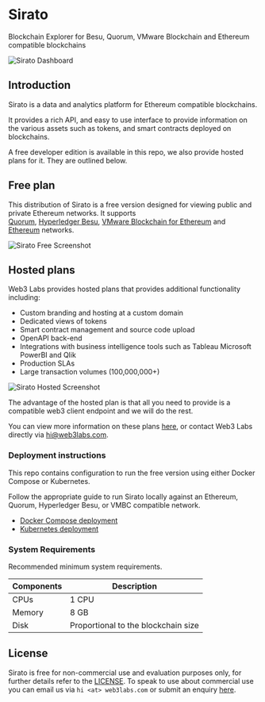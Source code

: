 # Sirato

Blockchain Explorer for Besu, Quorum, VMware Blockchain and Ethereum compatible blockchains

![Sirato Dashboard](https://raw.githubusercontent.com/web3labs/sirato-free/master/_images/sirato-dashboard.png "Sirato dashboard")

## Introduction

Sirato is a data and analytics platform for Ethereum compatible blockchains.

It provides a rich API, and easy to use interface to provide information on the various assets such as tokens, and smart contracts deployed on blockchains.

A free developer edition is available in this repo, we also provide hosted plans for it. They are outlined below.

## Free plan

This distribution of Sirato is a free version designed for viewing public and private Ethereum networks. It supports  
[Quorum](https://github.com/ConsenSys/quorum), [Hyperledger Besu](https://besu.hyperledger.org/en/stable/), [VMware Blockchain for Ethereum](https://www.vmware.com/products/blockchain.html) and [Ethereum](https://github.com/ethereum/go-ethereum) networks.

![Sirato Free Screenshot](https://raw.githubusercontent.com/web3labs/sirato-free/master/_images/sirato-free.png "Sirato free")

## Hosted plans

Web3 Labs provides hosted plans that provides additional functionality including:

- Custom branding and hosting at a custom domain
- Dedicated views of tokens
- Smart contract management and source code upload
- OpenAPI back-end
- Integrations with business intelligence tools such as Tableau Microsoft PowerBI and Qlik
- Production SLAs
- Large transaction volumes (100,000,000+)

![Sirato Hosted Screenshot](https://raw.githubusercontent.com/web3labs/sirato-free/master/_images/sirato-hosted.png "Sirato customer instance Palm with verified source code")

The advantage of the hosted plan is that all you need to provide is a compatible web3 client endpoint and we will do the rest.

You can view more information on these plans [here](https://www.web3labs.com/blockchain-explorer-sirato-plans), or contact Web3 Labs directly via [hi@web3labs.com](mailto:hi@web3labs.com?subject=Sirato%20hosted%20plans).

### Deployment instructions

This repo contains configuration to run the free version using either Docker Compose or Kubernetes.

Follow the appropriate guide to run Sirato locally against an Ethereum, Quorum, Hyperledger Besu, or VMBC compatible network.

- [Docker Compose deployment](docker-compose/README.md)
- [Kubernetes deployment](k8s/README.md)

### System Requirements

Recommended minimum system requirements.

| Components | Description |
|-----------|-------------|
|  CPUs        | 1 CPU |
|  Memory      | 8 GB |
|  Disk        | Proportional to the blockchain size |

## License

Sirato is free for non-commercial use and evaluation purposes only, for further details refer to the [LICENSE](LICENSE). To speak to use about commercial use you can email us via `hi <at> web3labs.com` or submit an enquiry [here](https://pages.web3labs.com/sirato-enterprise).

